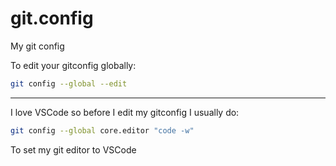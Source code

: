 # git.config
My git config

To edit your gitconfig globally:

```bash
git config --global --edit
```

---

I love VSCode so before I edit my gitconfig I usually do:

```bash
git config --global core.editor "code -w"
```

To set my git editor to VSCode

